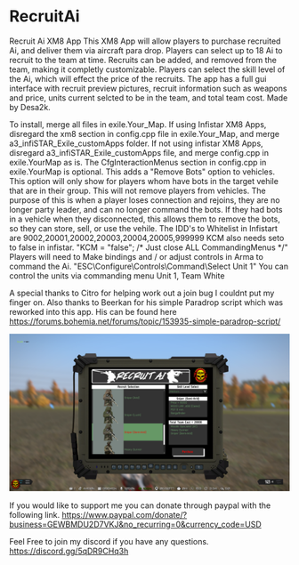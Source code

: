 # RecruitAi
Recruit Ai XM8 App
This XM8 App will allow players to purchase recruited Ai, and deliver them via aircraft para drop.
Players can select up to 18 Ai to recruit to the team at time.
Recruits can be added, and removed from the team, making it completly customizable. 
Players can select the skill level of the Ai, which will effect the price of the recruits.
The app has a full gui interface with recruit preview pictures, recruit information such as weapons and price, units current selcted to be in the team, and total team cost.
Made by Desa2k.

To install, merge all files in exile.Your_Map. 
If using Infistar XM8 Apps, disregard the xm8 section in config.cpp file in exile.Your_Map, and merge a3_infiSTAR_Exile_customApps folder.
If not using infistar XM8 Apps, disregard a3_infiSTAR_Exile_customApps file, and merge config.cpp in exile.YourMap as is.
The CfgInteractionMenus section in config.cpp in exile.YourMap is optional. This adds a "Remove Bots" option to vehicles. This option will only show for players whom have bots in the target vehile that are in their group. This will not remove players from vehicles. The purpose of this is when a player loses connection and rejoins, they are no longer party leader, and can no longer command the bots. If they had bots in a vehicle when they disconnected, this allows them to remove the bots, so they can store, sell, or use the vehile.
The IDD's to Whitelist in Infistart are 9002,20001,20002,20003,20004,20005,999999
KCM also needs seto to false in infistar. "KCM = "false";		/* Just close ALL CommandingMenus */"
Players will need to Make bindings and / or adjust controls in Arma to command the Ai. "ESC\Configure\Controls\Command\Select Unit 1"
You can control the units via commanding menu Unit 1, Team White

A special thanks to Citro for helping work out a join bug I couldnt put my finger on. 
Also thanks to Beerkan for his simple Paradrop script which was reworked into this app. His can be found here https://forums.bohemia.net/forums/topic/153935-simple-paradrop-script/

![alt text](https://github.com/desa2k/RecruitAi/blob/main/Untitled.png?raw=true)

If you would like to support me you can donate through paypal with the following link.
https://www.paypal.com/donate/?business=GEWBMDU2D7VKJ&no_recurring=0&currency_code=USD

Feel Free to join my discord if you have any questions. https://discord.gg/5qDR9CHq3h
